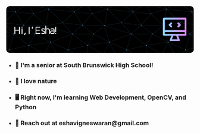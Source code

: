 <img src = "github-pic-1.png" align = "center">


<ul>
  
  <li><h3>🏫 I'm a senior at South Brunswick High School!</h3></li>
  <li><h3>🌱 I love nature</h3></li>
  <li><h3>🖥️ Right now, I'm learning Web Development, OpenCV, and Python</h3></li>
  <li><h3>📧 Reach out at eshavigneswaran@gmail.com</h3></li>

  
</ul>
